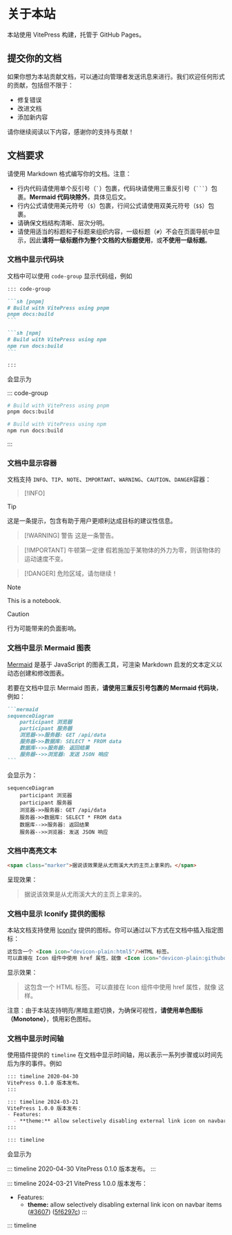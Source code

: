 # 关于本站

本站使用 VitePress 构建，托管于 GitHub Pages。

## 提交你的文档

如果你想为本站贡献文档，可以通过向管理者发送讯息来进行。我们欢迎任何形式的贡献，包括但不限于：

- 修复错误
- 改进文档
- 添加新内容

请你继续阅读以下内容，感谢你的支持与贡献！

## 文档要求

请使用 Markdown 格式编写你的文档。注意：

- 行内代码请使用单个反引号（`` ` ``）包裹，代码块请使用三重反引号（` ``` `）包裹。**Mermaid 代码块除外**，具体见后文。
- 行内公式请使用美元符号（`$`）包裹，行间公式请使用双美元符号（`$$`）包裹。
- 请确保文档结构清晰、层次分明。
- 请使用适当的标题和子标题来组织内容，一级标题（`#`）不会在页面导航中显示，因此**请将一级标题作为整个文档的大标题使用**，或**不使用一级标题**。

### 文档中显示代码块

文档中可以使用 `code-group` 显示代码组，例如
````markdown
::: code-group

```sh [pnpm]
# Build with VitePress using pnpm
pnpm docs:build
```

```sh [npm]
# Build with VitePress using npm
npm run docs:build
```

:::
````

会显示为

::: code-group

```sh [pnpm]
# Build with VitePress using pnpm
pnpm docs:build
```

```sh [npm]
# Build with VitePress using npm
npm run docs:build
```

:::

### 文档中显示容器

文档支持 `INFO`、`TIP`、`NOTE`、`IMPORTANT`、`WARNING`、`CAUTION`、`DANGER`容器：

> [!INFO]

> [!TIP]
> 这是一条提示，包含有助于用户更顺利达成目标的建议性信息。

> [!WARNING] 警告
> 这是一条警告。

> [!IMPORTANT] 牛顿第一定律
> 假若施加于某物体的外力为零，则该物体的运动速度不变。

> [!DANGER]
> 危险区域，请勿继续！

> [!NOTE]
> This is a notebook.

> [!CAUTION]
> 行为可能带来的负面影响。


### 文档中显示 Mermaid 图表

[Mermaid](https://mermaid.js.org/) 是基于 JavaScript 的图表工具，可渲染 Markdown 启发的文本定义以动态创建和修改图表。

若要在文档中显示 Mermaid 图表，**请使用三重反引号包裹的 Mermaid 代码块**，例如：

````markdown
```mermaid
sequenceDiagram
    participant 浏览器
    participant 服务器
    浏览器->>服务器: GET /api/data
    服务器->>数据库: SELECT * FROM data
    数据库-->>服务器: 返回结果
    服务器-->>浏览器: 发送 JSON 响应
```
````

会显示为：

```mermaid
sequenceDiagram
    participant 浏览器
    participant 服务器
    浏览器->>服务器: GET /api/data
    服务器->>数据库: SELECT * FROM data
    数据库-->>服务器: 返回结果
    服务器-->>浏览器: 发送 JSON 响应
```

### 文档中高亮文本

```html
<span class="marker">据说该效果是从尤雨溪大大的主页上拿来的。</span>
```

呈现效果：

> <span class="marker">据说该效果是从尤雨溪大大的主页上拿来的。</span>

### 文档中显示 Iconify 提供的图标

本站文档支持使用 [Iconify](https://iconify.design/) 提供的图标。你可以通过以下方式在文档中插入指定图标：

```html
这包含一个 <Icon icon="devicon-plain:html5"/>HTML 标签。
可以直接在 Icon 组件中使用 href 属性，就像 <Icon icon="devicon-plain:githubcodespaces" href="https://github.com/vuejs/vitepress"/> 这样。
```

显示效果：

> 这包含一个 <Icon icon="devicon-plain:html5"/>HTML 标签。
> 可以直接在 Icon 组件中使用 href 属性，就像 <Icon icon="devicon-plain:githubcodespaces" href="https://github.com/vuejs/vitepress"/> 这样。

注意：由于本站支持明亮/黑暗主题切换，为确保可视性，**请使用单色图标（Monotone）**，慎用彩色图标。


<Icon icon="devicon-plain:cplusplus"/>
<Icon icon="fa7-brands:python" href="https://www.python.org/"/>
<Icon icon="fa7-brands:java" href="https://www.java.com/"/>
<Icon icon="fa7-brands:js-square" href="https://www.javascript.com/"/>
<Icon icon="fa7-brands:html5" href="https://www.w3.org/html/"/>
<Icon icon="fa7-brands:css" href="https://www.w3.org/Style/CSS/"/>
<Icon icon="fa7-brands:golang" href="https://go.dev/"/>
<Icon icon="fa7-brands:rust" href="https://www.rust-lang.org/"/>
<Icon icon="fa7-brands:php" href="https://www.php.net/"/>
<Icon icon="fa7-brands:tex" href="https://www.latex-project.org/"/>

<Icon icon="devicon-plain:vscode" href="https://code.visualstudio.com/"/>
<Icon icon="fa7-brands:linux" href="https://www.linux.org/"/>
<Icon icon="fa7-brands:ubuntu" href="https://ubuntu.com/"/>
<Icon icon="fa7-brands:git-alt" href="https://git-scm.com/"/>
<Icon icon="fa7-brands:google" href="https://www.google.com/"/>
<Icon icon="fa7-brands:github" href="https://github.com/"/>
<Icon icon="devicon-plain:bash" href="https://www.gnu.org/software/bash/"/>
<Icon icon="fa7-brands:docker" href="https://www.docker.com/"/>
<Icon icon="fa7-brands:chrome" href="https://www.google.com/chrome/"/>

<Icon icon="fa7-brands:android" href="https://www.android.com/"/>


<Icon icon="devicon-plain:matlab" href="https://www.mathworks.com/products/matlab.html"/>

<Icon icon="fa7-brands:markdown" href="https://daringfireball.net/projects/markdown/"/>

<Icon icon="fa7-brands:openai" href="https://openai.com/"/>

<Icon icon="simple-icons:googlegemini" href="https://gemini.google.com/"/>

<Icon icon="fa7-brands:wikipedia-w" href="https://www.wikipedia.org/"/>

<Icon icon="fa7-brands:bilibili" href="https://www.bilibili.com/"/>

<Icon icon="fa7-brands:qq" href="https://www.qq.com/"/>

<Icon icon="fa7-brands:weixin" href="https://weixin.qq.com/"/>

<Icon icon="fa7-brands:x-twitter" href="https://x.com/"/>

<Icon icon="fa7-brands:apple" href="https://www.apple.com/"/>

<Icon icon="fa7-brands:youtube" href="https://www.youtube.com/"/>

<Icon icon="fa7-brands:stack-overflow" href="https://stackoverflow.com/"/>

<Icon icon="fa7-brands:steam" href="https://www.steampowered.com/"/>

<Icon icon="fa7-brands:weibo" href="https://www.weibo.com/"/>

<Icon icon="simple-icons:nvidia" href="https://www.nvidia.com/"/>

### 文档中显示时间轴

使用插件提供的 `timeline` 在文档中显示时间轴，用以表示一系列步骤或以时间先后为序的事件。例如
```markdown
::: timeline 2020-04-30
VitePress 0.1.0 版本发布。
:::

::: timeline 2024-03-21
VitePress 1.0.0 版本发布：
- Features:
  - **theme:** allow selectively disabling external link icon on navbar items ([#3607](https://github.com/vuejs/vitepress/issues/3607)) ([5f6297c](https://github.com/vuejs/vitepress/commit/5f6297cb3df98926154235f31570e75820d4ea16))
:::

::: timeline
```
会显示为

::: timeline 2020-04-30
VitePress 0.1.0 版本发布。
:::

::: timeline 2024-03-21
VitePress 1.0.0 版本发布：
- Features:
  - **theme:** allow selectively disabling external link icon on navbar items ([#3607](https://github.com/vuejs/vitepress/issues/3607)) ([5f6297c](https://github.com/vuejs/vitepress/commit/5f6297cb3df98926154235f31570e75820d4ea16))
:::

::: timeline